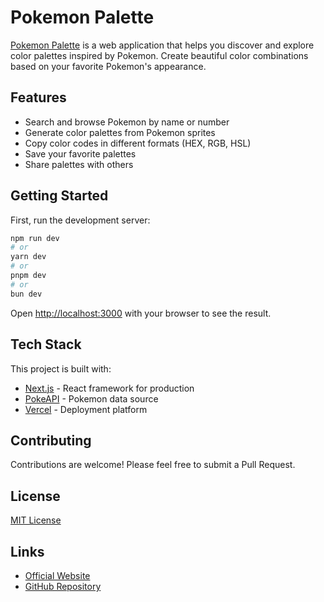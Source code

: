# Pokemon Palette

[Pokemon Palette](https://pokemonpalette.com) is a web application that helps you discover and explore color palettes inspired by Pokemon. Create beautiful color combinations based on your favorite Pokemon's appearance.

## Features


- Search and browse Pokemon by name or number
- Generate color palettes from Pokemon sprites
- Copy color codes in different formats (HEX, RGB, HSL)
- Save your favorite palettes
- Share palettes with others


## Getting Started

First, run the development server:

```bash
npm run dev
# or
yarn dev
# or
pnpm dev
# or
bun dev
```

Open [http://localhost:3000](http://localhost:3000) with your browser to see the result.

## Tech Stack

This project is built with:

- [Next.js](https://nextjs.org) - React framework for production
- [PokeAPI](https://pokeapi.co) - Pokemon data source
- [Vercel](https://vercel.com) - Deployment platform

## Contributing

Contributions are welcome! Please feel free to submit a Pull Request.

## License

[MIT License](LICENSE)

## Links

- [Official Website](https://pokemonpalette.com)
- [GitHub Repository](https://github.com/yourusername/pokemonpalette-nextjs)
